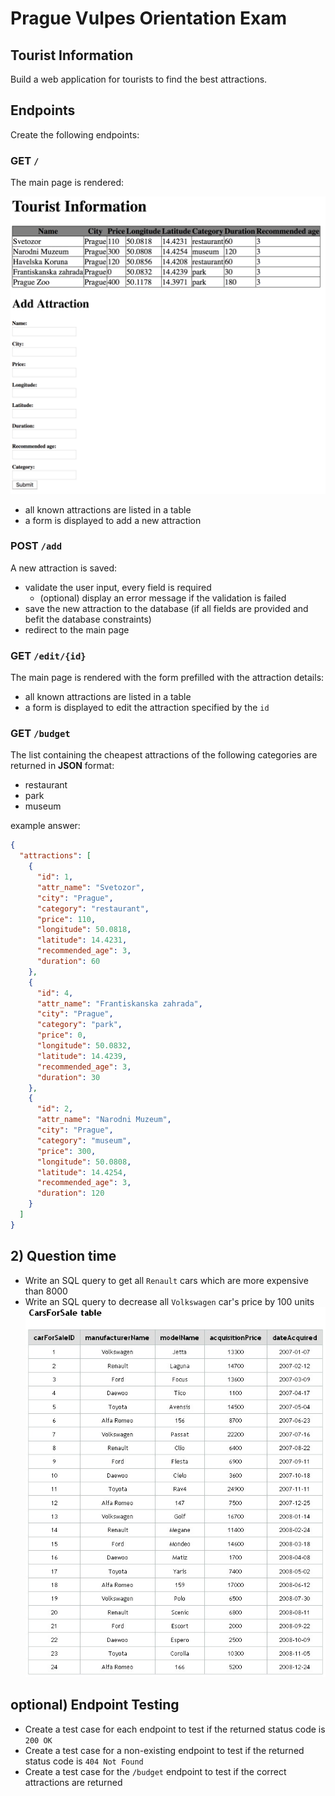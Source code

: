 # Prague Vulpes Orientation Exam

## Tourist Information

Build a web application for tourists to find the best attractions.

## Endpoints

Create the following endpoints:

### GET `/`

The main page is rendered:

![main](assets/main.png)
-  all known attractions are listed in a table
-  a form is displayed to add a new attraction

### POST `/add`

A new attraction is saved:
-  validate the user input, every field is required
    -  (optional) display an error message if the validation is failed
-  save the new attraction to the database (if all fields are provided and befit the database constraints)
-  redirect to the main page

### GET `/edit/{id}`

The main page is rendered with the form prefilled with the attraction details:
-  all known attractions are listed in a table
-  a form is displayed to edit the attraction specified by the `id`
 
### GET `/budget`

The list containing the cheapest attractions of the following categories are returned in **JSON** format:
- restaurant
- park
- museum

example answer:
```json
{
  "attractions": [
    {
      "id": 1,
      "attr_name": "Svetozor",
      "city": "Prague",
      "category": "restaurant",
      "price": 110,
      "longitude": 50.0818,
      "latitude": 14.4231,
      "recommended_age": 3,
      "duration": 60
    },
    {
      "id": 4,
      "attr_name": "Frantiskanska zahrada",
      "city": "Prague",
      "category": "park",
      "price": 0,
      "longitude": 50.0832,
      "latitude": 14.4239,
      "recommended_age": 3,
      "duration": 30
    },
    {
      "id": 2,
      "attr_name": "Narodni Muzeum",
      "city": "Prague",
      "category": "museum",
      "price": 300,
      "longitude": 50.0808,
      "latitude": 14.4254,
      "recommended_age": 3,
      "duration": 120
    }
  ]
}
```
 
## 2) Question time
 -  Write an SQL query to get all `Renault` cars which are more expensive than 8000
 -  Write an SQL query to decrease all `Volkswagen` car's price by 100 units
 ![main](assets/cars-for-sale-table.jpg)

## optional) Endpoint Testing
-  Create a test case for each endpoint to test if the returned status code is `200 OK`
-  Create a test case for a non-existing endpoint to test if the returned status code is `404 Not Found`
-  Create a test case for the `/budget` endpoint to test if the correct attractions are returned
